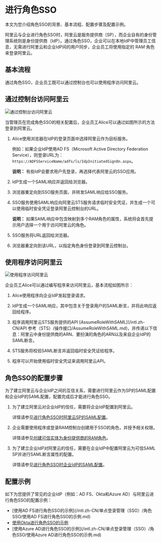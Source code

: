 # 进行角色SSO

本文为您介绍角色SSO的背景、基本流程、配置步骤及配置示例。

阿里云与企业进行角色SSO时，阿里云是服务提供商（SP），而企业自有的身份管理系统则是身份提供商（IdP）。通过角色SSO，企业可以在本地IdP中管理员工信息，无需进行阿里云和企业IdP间的用户同步，企业员工将使用指定的 RAM 角色来登录阿里云。

## 基本流程

通过角色SSO，企业员工既可以通过控制台也可以使用程序访问阿里云。

## 通过控制台访问阿里云

![通过控制台访问阿里云](https://static-aliyun-doc.oss-cn-hangzhou.aliyuncs.com/assets/img/zh-CN/4075217951/p40723.png)

当管理员在完成角色SSO的相关配置后，企业员工Alice可以通过如图所示的方法登录到阿里云。

1.  Alice使用浏览器在IdP的登录页面中选择阿里云作为目标服务。

    例如：如果企业IdP使用AD FS（Microsoft Active Directory Federation Service），则登录URL为：`https://ADFSServiceName/adfs/ls/IdpInitiatedSignOn.aspx`。

    **说明：** 有些IdP会要求用户先登录，再选择代表阿里云的SSO应用。

2.  IdP生成一个SAML响应并返回给浏览器。

3.  浏览器重定向到SSO服务页面，并转发SAML响应给SSO服务。

4.  SSO服务使用SAML响应向阿里云STS服务请求临时安全凭证，并生成一个可以使用临时安全凭证登录阿里云控制台的URL。

    **说明：** 如果SAML响应中包含映射到多个RAM角色的属性，系统将会首先提示用户选择一个用于访问阿里云的角色。

5.  SSO服务将URL返回给浏览器。

6.  浏览器重定向到该URL，以指定角色身份登录到阿里云控制台。


## 使用程序访问阿里云

![使用程序访问阿里云](https://static-aliyun-doc.oss-cn-hangzhou.aliyuncs.com/assets/img/zh-CN/4075217951/p40724.png)

企业员工Alice可以通过编写程序来访问阿里云，基本流程如图所示：

1.  Alice使用程序向企业IdP发起登录请求。

2.  IdP生成一个SAML响应，其中包含关于登录用户的SAML断言，并将此响应返回给程序。

3.  程序调用阿里云STS服务提供的API [AssumeRoleWithSAML](/intl.zh-CN/API 参考（STS）/操作接口/AssumeRoleWithSAML.md)，并传递以下信息：阿里云中身份提供商的ARN、要扮演的角色的ARN以及来自企业IdP的SAML断言。

4.  STS服务将校验SAML断言并返回临时安全凭证给程序。

5.  程序可以开始使用临时安全凭证来调用阿里云API。


## 角色SSO的配置步骤

为了建立阿里云与企业IdP之间的互信关系，需要进行阿里云作为SP的SAML配置和企业IdP的SAML配置，配置完成后才能进行角色SSO。

1.  为了建立阿里云对企业IdP的信任，需要将企业IdP配置到阿里云。

    详情请参见[进行角色SSO时阿里云SP的SAML配置](/intl.zh-CN/单点登录管理（SSO）/角色SSO/进行角色SSO时阿里云SP的SAML配置.md)。

2.  企业需要使用程序或登录RAM控制台创建用于SSO的角色，并授予相关权限。

    详情请参见[创建可信实体为身份提供商的RAM角色](/intl.zh-CN/角色管理/创建RAM角色/创建可信实体为身份提供商的RAM角色.md)。

3.  为了建立企业IdP对阿里云的信任，需要在企业IdP中配置阿里云为可信SAML SP并进行SAML断言属性的配置。

    详情请参见[进行角色SSO时企业IdP的SAML配置](/intl.zh-CN/单点登录管理（SSO）/角色SSO/进行角色SSO时企业IdP的SAML配置.md)。


## 配置示例

如下为您提供了常见的企业IdP（例如：AD FS、Okta和Azure AD）与阿里云进行角色SSO的配置示例：

-   [使用AD FS进行角色SSO的示例](/intl.zh-CN/单点登录管理（SSO）/角色SSO/使用AD FS进行角色SSO的示例.md)
-   [使用Okta进行角色SSO的示例](/intl.zh-CN/单点登录管理（SSO）/角色SSO/使用Okta进行角色SSO的示例.md)
-   [使用Azure AD进行角色SSO的示例](/intl.zh-CN/单点登录管理（SSO）/角色SSO/使用Azure AD进行角色SSO的示例.md)

